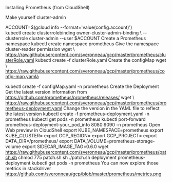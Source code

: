 Installing Prometheus (from CloudShell)

Make yourself cluster-admin

ACCOUNT=$(gcloud info --format='value(config.account)')<br>
kubectl create clusterrolebinding owner-cluster-admin-binding \ --clusterrole cluster-admin --user $ACCOUNT
Create a Prometheus namespace
kubectl create namespace prometheus
Give the namespace cluster-reader permission
wget \ https://raw.githubusercontent.com/sveronneau/gcp/master/prometheus/clusterRole.yaml 
kubectl create -f clusterRole.yaml
Create the configMap
wget \ https://raw.githubusercontent.com/sveronneau/gcp/master/prometheus/config-map.yamlà


kubectl create -f configMap.yaml -n prometheus
Create the Deployment
Get the latest version information from https://github.com/prometheus/prometheus/releases/ 
wget \ https://raw.githubusercontent.com/sveronneau/gcp/master/prometheus/prometheus-deployment.yaml
Change the version in the YAML file to reflect the latest version
kubectl create -f prometheus-deployment.yaml -n prometheus
kubectl get pods -n prometheus
kubectl port-forward prometheus-deployment-your_pod_info 8080:9090 -n prometheus
Open Web preview in CloudShell
export KUBE_NAMESPACE=prometheus
export KUBE_CLUSTER=<my cluster-name>
export GCP_REGION=<my region>
export GCP_PROJECT=<my project ID>
export DATA_DIR=/prometheus/
export DATA_VOLUME=prometheus-storage-volume
export SIDECAR_IMAGE_TAG=0.6.0
wget https://raw.githubusercontent.com/sveronneau/gcp/master/prometheus/patch.sh
chmod 775 patch.sh
sh ./patch.sh deployment prometheus-deployment
kubectl get pods -n prometheus
You can now explore those metrics in stackdriver
https://github.com/sveronneau/gcp/blob/master/prometheus/metrics.png
